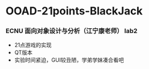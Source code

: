 # OOAD-21points-BlackJack
### ECNU 面向对象设计与分析（江宁康老师）  lab2

* 21点游戏的实现
* QT版本
* 实验时间紧迫，GUI较丑陋，学弟学妹凑合看吧